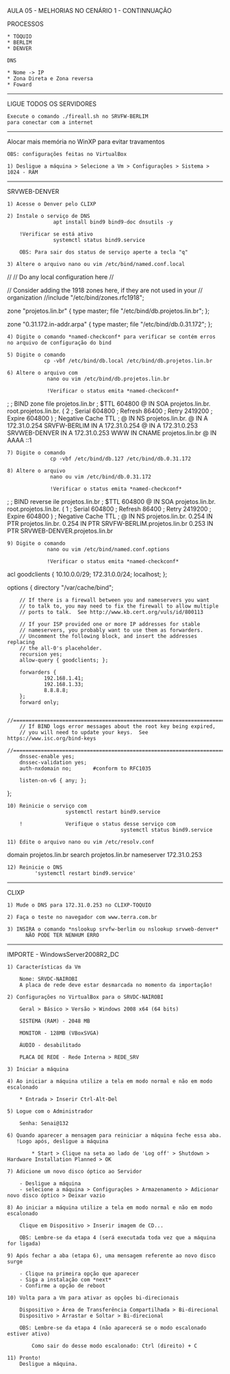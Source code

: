AULA 05 - MELHORIAS NO CENÁRIO 1 - CONTINNUAÇÃO

PROCESSOS

    * TÓQUIO
    * BERLIM
    * DENVER

    DNS

    * Nome -> IP
    * Zona Direta e Zona reversa
    * Foward

----------------------------------------------

LIGUE TODOS OS SERVIDORES

    Execute o comando ./fireall.sh no SRVFW-BERLIM 
    para conectar com a internet

__________________________________________________________________________

   Alocar mais memória no WinXP para evitar travamentos

    OBS: configurações feitas no VirtualBox

    1) Desligue a máquina > Selecione a Vm > Configurações > Sistema > 1024 - RAM

__________________________________________________________________________

SRVWEB-DENVER

    1) Acesse o Denver pelo CLIXP

    2) Instale o serviço de DNS 
                   apt install bind9 bind9-doc dnsutils -y

        !Verificar se está ativo 
                   systemctl status bind9.service

        OBS: Para sair dos status de serviço aperte a tecla "q"

    3) Altere o arquivo nano ou vim /etc/bind/named.conf.local

//
// Do any local configuration here
//

// Consider adding the 1918 zones here, if they are not used in your
// organization
//include "/etc/bind/zones.rfc1918";

zone "projetos.lin.br" {
        type master;
        file "/etc/bind/db.projetos.lin.br";
};

zone "0.31.172.in-addr.arpa" {
        type master;
        file "/etc/bind/db.0.31.172";
};

    4) Digite o comando *named-checkconf* para verificar se contém erros no arquivo de configuração do bind

    5) Digite o comando 
                cp -vbf /etc/bind/db.local /etc/bind/db.projetos.lin.br

    6) Altere o arquivo com 
                 nano ou vim /etc/bind/db.projetos.lin.br

                 !Verificar o status emita *named-checkconf*
;
; BIND zone file projetos.lin.br
;
$TTL    604800
@       IN      SOA     projetos.lin.br. root.projetos.lin.br. (
                              2         ; Serial
                         604800         ; Refresh
                          86400         ; Retry
                        2419200         ; Expire
                         604800 )       ; Negative Cache TTL
;
@               IN      NS      projetos.lin.br.
@               IN      A       172.31.0.254
SRVFW-BERLIM    IN      A       172.31.0.254
@               IN      A       172.31.0.253
SRVWEB-DENVER   IN      A       172.31.0.253
WWW             IN      CNAME   projetos.lin.br
@               IN      AAAA    ::1

    7) Digite o comando 
                  cp -vbf /etc/bind/db.127 /etc/bind/db.0.31.172

    8) Altere o arquivo 
                  nano ou vim /etc/bind/db.0.31.172
        
                  !Verificar o status emita *named-checkconf*

;
; BIND reverse ile projetos.lin.br
;
$TTL    604800
@       IN      SOA     projetos.lin.br. root.projetos.lin.br. (
                              1         ; Serial
                         604800         ; Refresh
                          86400         ; Retry
                        2419200         ; Expire
                         604800 )       ; Negative Cache TTL
;
@       IN      NS      projetos.lin.br.
0.254   IN      PTR     projetos.lin.br.
0.254   IN      PTR     SRVFW-BERLIM.projetos.lin.br
0.253   IN      PTR     SRVWEB-DENVER.projetos.lin.br

    9) Digite o comando 
                 nano ou vim /etc/bind/named.conf.options
 
                 !Verificar o status emita *named-checkconf*

acl goodclients {
        10.10.0.0/29;
        172.31.0.0/24;
        localhost;
};

options {
        directory "/var/cache/bind";

        // If there is a firewall between you and nameservers you want
        // to talk to, you may need to fix the firewall to allow multiple
        // ports to talk.  See http://www.kb.cert.org/vuls/id/800113

        // If your ISP provided one or more IP addresses for stable
        // nameservers, you probably want to use them as forwarders.
        // Uncomment the following block, and insert the addresses replacing
        // the all-0's placeholder.
        recursion yes;
        allow-query { goodclients; };

        forwarders {
                192.168.1.41;
                192.168.1.33;
                8.8.8.8;
        };
        forward only;

        //========================================================================
        // If BIND logs error messages about the root key being expired,
        // you will need to update your keys.  See https://www.isc.org/bind-keys
        //========================================================================
        dnssec-enable yes;
        dnssec-validation yes;
        auth-nxdomain no;       #conform to RFC1035

        listen-on-v6 { any; };
};

    10) Reinicie o serviço com 
                       systemctl restart bind9.service

        !              Verifique o status desse serviço com 
                                         systemctl status bind9.service

    11) Edite o arquivo nano ou vim /etc/resolv.conf

domain projetos.lin.br
search projetos.lin.br
nameserver 172.31.0.253

    12) Reinicie o DNS 
             'systemctl restart bind9.service'

______________________________________________________________________________

CLIXP

    1) Mude o DNS para 172.31.0.253 no CLIXP-TOQUIO

    2) Faça o teste no navegador com www.terra.com.br

    3) INSIRA o comando *nslookup srvfw-berlim ou nslookup srvweb-denver*
          NÃO PODE TER NENHUM ERRO

______________________________________________________________________________

IMPORTE - WindowsServer2008R2_DC

    1) Características da Vm

        Nome: SRVDC-NAIROBI
        A placa de rede deve estar desmarcada no momento da importação!

    2) Configurações no VirtualBox para o SRVDC-NAIROBI

        Geral > Básico > Versão > Windows 2008 x64 (64 bits)

        SISTEMA (RAM) - 2048 MB

        MONITOR - 128MB (VBoxSVGA)

        ÁUDIO - desabilitado

        PLACA DE REDE - Rede Interna > REDE_SRV

    3) Iniciar a máquina

    4) Ao iniciar a máquina utilize a tela em modo normal e não em modo escalonado

        * Entrada > Inserir Ctrl-Alt-Del

    5) Logue com o Administrador 

        Senha: Senai@132

    6) Quando aparecer a mensagem para reiniciar a máquina feche essa aba.
       !Logo após, desligue a máquina

            * Start > Clique na seta ao lado de 'Log off' > Shutdown > Hardware Installation Planned > OK

    7) Adicione um novo disco óptico ao Servidor

        - Desligue a máquina
        - selecione a máquina > Configurações > Armazenamento > Adicionar novo disco óptico > Deixar vazio

    8) Ao iniciar a máquina utilize a tela em modo normal e não em modo escalonado

        Clique em Dispositivo > Inserir imagem de CD...

        OBS: Lembre-se da etapa 4 (será executada toda vez que a máquina for ligada)

    9) Após fechar a aba (etapa 6), uma mensagem referente ao novo disco surge

        - Clique na primeira opção que aparecer
        - Siga a instalação com *next*
        - Confirme a opção de reboot

    10) Volta para a Vm para ativar as opções bi-direcionais
        
        Dispositivo > Área de Transferência Compartilhada > Bi-direcional
        Dispositivo > Arrastar e Soltar > Bi-direcional

        OBS: Lembre-se da etapa 4 (não aparecerá se o modo escalonado estiver ativo)

            Como sair do desse modo escalonado: Ctrl (direito) + C

    11) Pronto! 
        Desligue a máquina.